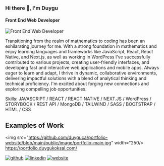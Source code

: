 ### Hi there 👋, I'm Duygu
#### Front End Web Developer
![Front End Web Developer](https://unsplash.com/photos/photo-of-outer-space-Q1p7bh3SHj8)

Transitioning from the realm of mathematics to coding has been an exhilarating journey for me. With a strong foundation in mathematics and enjoy learning languages and frameworks like  JavaScript, React, React Native, and Next.js, as well as working in WordPress I've successfully contributed to various projects, creating user-friendly interfaces, and developing fast and interactive web applications and mobile apps. Always eager to learn and adapt, I thrive in dynamic, collaborative environments, delivering impactful solutions with a blend of analytical thinking and technical proficiency. I'm excited about forging new connections and exploring compelling job opportunities.

Skills: JAVASCRIPT / REACT / REACT NATIVE / NEXT.JS / WordPress / STORYBOOK / REST API /  MongoDB / TAILWIND / SASS / BOOTSTRAP / HTML / CSS

## Examples of Work
<img src="https://github.com/duyguca/portfolio-website/blob/main/public/image/portfolio-main.jpg" width="250/>
https://portfolio.duygukoksal.com/


[<img src='https://cdn.jsdelivr.net/npm/simple-icons@3.0.1/icons/github.svg' alt='github' height='40'>](https://github.com/duyguca)  [<img src='https://cdn.jsdelivr.net/npm/simple-icons@3.0.1/icons/linkedin.svg' alt='linkedin' height='40'>](https://www.linkedin.com/in/https://www.linkedin.com/in/duygukoksalca//)  [<img src='https://cdn.jsdelivr.net/npm/simple-icons@3.0.1/icons/icloud.svg' alt='website' height='40'>](https://portfolio.duygukoksal.com/)  

